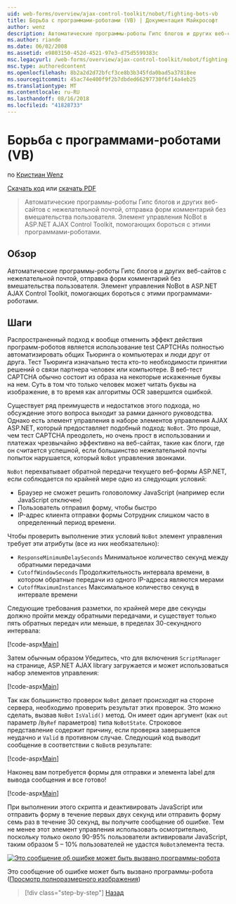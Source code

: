 ```yaml
---
uid: web-forms/overview/ajax-control-toolkit/nobot/fighting-bots-vb
title: Борьба с программами-роботами (VB) | Документация Майкрософт
author: wenz
description: Автоматические программы-роботы Гипс блогов и других веб-сайтов с нежелательной почтой, отправка форм комментарий без вмешательства пользователя. Элемент управления NoBot в ASP.NET AJAX Con...
ms.author: riande
ms.date: 06/02/2008
ms.assetid: e9803150-452d-4521-97e3-d75d5599383c
msc.legacyurl: /web-forms/overview/ajax-control-toolkit/nobot/fighting-bots-vb
msc.type: authoredcontent
ms.openlocfilehash: 8b2a2d2d72bfcf3ce8b3b345fda0bad5a37818ee
ms.sourcegitcommit: 45ac74e400f9f2b7dbded66297730f6f14a4eb25
ms.translationtype: MT
ms.contentlocale: ru-RU
ms.lasthandoff: 08/16/2018
ms.locfileid: "41828733"
---
```

<a name="fighting-bots-vb"></a>Борьба с программами-роботами (VB)
====================
по [Кристиан Wenz](https://github.com/wenz)

[Скачать код](http://download.microsoft.com/download/9/3/f/93f8daea-bebd-4821-833b-95205389c7d0/NoBot0.vb.zip) или [скачать PDF](http://download.microsoft.com/download/b/6/a/b6ae89ee-df69-4c87-9bfb-ad1eb2b23373/nobot0VB.pdf)

> Автоматические программы-роботы Гипс блогов и других веб-сайтов с нежелательной почтой, отправка форм комментарий без вмешательства пользователя. Элемент управления NoBot в ASP.NET AJAX Control Toolkit, помогающих бороться с этими программами-роботами.


## <a name="overview"></a>Обзор

Автоматические программы-роботы Гипс блогов и других веб-сайтов с нежелательной почтой, отправка форм комментарий без вмешательства пользователя. Элемент управления NoBot в ASP.NET AJAX Control Toolkit, помогающих бороться с этими программами-роботами.

## <a name="steps"></a>Шаги

Распространенный подход к вообще отменить эффект действия программ-роботов является использование test CAPTCHAs полностью автоматизировать общих Тьюринга о компьютерах и люди друг от друга. Тест Тьюринга изначально теста кто-то необходимости принятии решений о связи партнера человек или компьютере. В веб-тест CAPTCHA обычно состоит из образа на некоторые искаженные буквы на нем. Суть в том что только человек может читать буквы на изображение, в то время как алгоритмы OCR завершится ошибкой.

Существует ряд преимуществ и недостатков этого подхода, но обсуждение этого вопроса выходит за рамки данного руководства. Однако есть элемент управления в наборе элементов управления AJAX ASP.NET, который предоставляет подобный подход: `NoBot`. Это проще, чем тест CAPTCHA преодолеть, но очень прост в использовании и платежах чрезвычайно эффективно на веб-сайтах, такие как блоги, где он считается успешной, если большинство нежелательной почты попыток нарушается, который `NoBot` управления звонками.

`NoBot` перехватывает обратной передачи текущего веб-формы ASP.NET, если соблюдается по крайней мере одно из следующих условий:

- Браузер не сможет решить головоломку JavaScript (например если JavaScript отключен)
- Пользователь отправил форму, чтобы быстро
- IP-адрес клиента отправки формы Сотрудник слишком часто в определенный период времени.

Чтобы проверить выполнение этих условий `NoBot` элемент управления требует эти атрибуты (все из них необязательно):

- `ResponseMinimumDelaySeconds` Минимальное количество секунд между обратными передачами
- `CutoffWindowSeconds` Продолжительность интервала времени, в котором обратные передачи из одного IP-адреса являются мерами
- `CutoffMaximumInstances` Максимальное количество секунд в интервале времени

Следующие требования разметки, по крайней мере две секунды должно пройти между обратными передачами, и существует только пять обратных передач или меньше, в пределах 30-секундного интервала:

[!code-aspx[Main](fighting-bots-vb/samples/sample1.aspx)]

Затем обычным образом Убедитесь, что для включения `ScriptManager` на странице, ASP.NET AJAX library загружается и может использоваться набор элементов управления:

[!code-aspx[Main](fighting-bots-vb/samples/sample2.aspx)]

Так как большинство проверок `NoBot` делает происходят на стороне сервера, необходимо проверить результат этих проверок. Это можно сделать, вызвав `NoBot` `IsValid()` метод. Он имеет один аргумент (как `out` параметр /`ByRef` параметров) типа `NoBotState`. Строковое представление содержит причину, если проверка завершается неудачно и `Valid` в противном случае. Следующий код выводит сообщение в соответствии с `NoBot`в результате:

[!code-aspx[Main](fighting-bots-vb/samples/sample3.aspx)]

Наконец вам потребуется формы для отправки и элемента label для вывода сообщения и все готово!

[!code-aspx[Main](fighting-bots-vb/samples/sample4.aspx)]

При выполнении этого скрипта и деактивировать JavaScript или отправить форму в течение первых двух секунд или отправить форму семь раз в течение 30 секунд, вы получите сообщение об ошибке. Тем не менее этот элемент управления использовать осмотрительно, поскольку только около 90-95% пользователи активировали JavaScript, таким образом 5 – 10% пользователей не удастся `NoBot`элемента теста.


[![Это сообщение об ошибке может быть вызвано программы-робота](fighting-bots-vb/_static/image2.png)](fighting-bots-vb/_static/image1.png)

Это сообщение об ошибке может быть вызвано программы-робота ([Просмотр полноразмерного изображения](fighting-bots-vb/_static/image3.png))

> [!div class="step-by-step"]
> [Назад](fighting-bots-cs.md)
